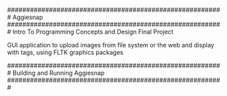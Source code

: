 #########################################################
Aggiesnap
#########################################################
Intro To Programming Concepts and Design Final Project

GUI application to upload images from file system or the web
and display with tags, using FLTK graphics packages

#########################################################
Building and Running Aggiesnap
#########################################################
